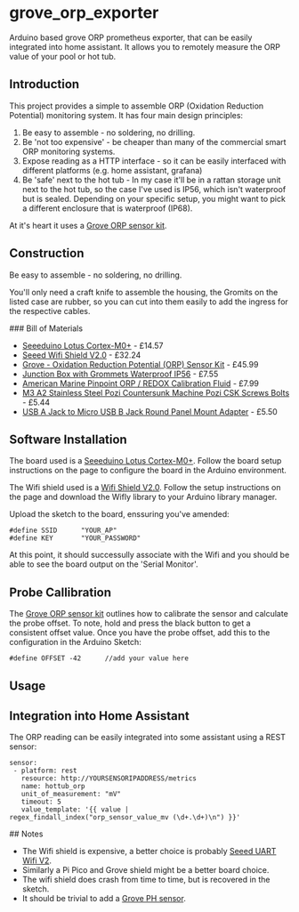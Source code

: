 # grove_orp_exporter

Arduino based grove ORP prometheus exporter, that can be easily integrated into home assistant.  It allows you to remotely measure the ORP value of your pool or hot tub.

## Introduction

This project provides a simple to assemble ORP (Oxidation Reduction Potential) monitoring system.  It has four main design principles:

1. Be easy to assemble - no soldering, no drilling.
2. Be 'not too expensive' - be cheaper than many of the commercial smart ORP monitoring systems.
3. Expose reading as a HTTP interface - so it can be easily interfaced with different platforms (e.g. home assistant, grafana)
4. Be 'safe' next to the hot tub - In my case it'll be in a rattan storage unit next to the hot tub, so the case I've used is IP56, which isn't waterproof but is sealed.  Depending on your specific setup, you might want to pick a different enclosure that is waterproof (IP68).

At it's heart it uses a <a href="https://wiki.seeedstudio.com/Grove-ORP-Sensor-kit/">Grove ORP sensor kit</a>.

## Construction

Be easy to assemble - no soldering, no drilling.

You'll only need a craft knife to assemble the housing, the Gromits on the listed case are rubber, so you can cut into them easily to add the ingress for the respective cables.

### Bill of Materials

* <a href="https://cpc.farnell.com/seeed-studio/102020001/seeeduino-lotus-arduino-grove/dp/SC14515">Seeeduino Lotus Cortex-M0+</a> - £14.57
* <a href="https://cpc.farnell.com/seeed-studio/113030008/wifi-shield-v2-for-arduino/dp/SC14531/">Seeed Wifi Shield V2.0</a> - £32.24
* <a href="https://coolcomponents.co.uk/products/grove-oxidation-reduction-potential-orp-sensor-kit-501z">Grove - Oxidation Reduction Potential (ORP) Sensor Kit</a> - £45.99
* <a href="https://www.amazon.co.uk/gp/product/B07NVRDG1V">Junction Box with Grommets Waterproof IP56</a> - £7.55
* <a href="https://www.amazon.co.uk/gp/product/B001EHAZ12">American Marine Pinpoint ORP / REDOX Calibration Fluid</a> - £7.99
* <a href="https://www.amazon.co.uk/gp/product/B08FW5BQT3">M3 A2 Stainless Steel Pozi Countersunk Machine Pozi CSK Screws Bolts</a> - £5.44
* <a href="https://thepihut.com/products/usb-a-jack-to-micro-usb-b-jack-round-panel-mount-adapter">USB A Jack to Micro USB B Jack Round Panel Mount Adapter</a> - £5.50

## Software Installation

The board used is a <a href="https://wiki.seeedstudio.com/Seeeduino_Lotus_Cortex-M0-/">Seeeduino Lotus Cortex-M0+</a>.  Follow the board setup instructions on the page to configure the board in the Arduino environment.

The Wifi shield used is a <a href="https://wiki.seeedstudio.com/Wifi_Shield_V2.0/">Wifi Shield V2.0</a>.  Follow the setup instructions on the page and download the Wifly library to your Arduino library manager.

Upload the sketch to the board, enssuring you've amended:

```
#define SSID      "YOUR_AP"
#define KEY       "YOUR_PASSWORD"
```
At this point, it should successully associate with the Wifi and you should be able to see the board output on the 'Serial Monitor'.

## Probe Callibration

The <a href="https://wiki.seeedstudio.com/Grove-ORP-Sensor-kit/">Grove ORP sensor kit</a> outlines how to calibrate the sensor and calculate the probe offset.  To note, hold and press the black button to get a consistent offset value.  Once you have the probe offset, add this to the configuration in the Arduino Sketch:

`#define OFFSET -42      //add your value here`

## Usage


## Integration into Home Assistant

The ORP reading can be easily integrated into some assistant using a REST sensor:

```
sensor:
 - platform: rest
   resource: http://YOURSENSORIPADDRESS/metrics
   name: hottub_orp
   unit_of_measurement: "mV"
   timeout: 5
   value_template: '{{ value | regex_findall_index("orp_sensor_value_mv (\d+.\d+)\n") }}'
```

## Notes

* The Wifi shield is expensive, a better choice is probably <a href="https://wiki.seeedstudio.com/Grove-UART_Wifi_V2/">Seeed UART Wifi V2</a>.
* Similarly a Pi Pico and Grove shield might be a better board choice.
* The wifi shield does crash from time to time, but is recovered in the sketch.
* It should be trivial to add a <a href="https://wiki.seeedstudio.com/Grove-PH-Sensor-kit/">Grove PH sensor</a>.
